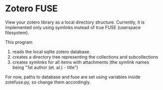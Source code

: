 # Zotero FUSE

View your zotero library as a local directory structure.
Currently, it is implemented only using symlinks instead of true FUSE (userspace filesystem).

This program
1. reads the local sqlite zotero database.
2. creates a directory tree representing the collections and subcollections
3. creates symlinks for all items with attachments (the symlink names being "1st author (et. al.) - title")

For now, paths to database and fuse are set using variables inside zotefuse.py, so change them accordingly.
